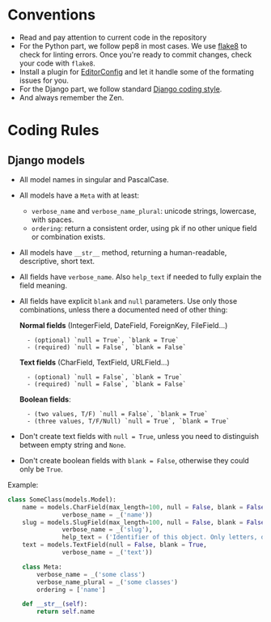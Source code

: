 # Conventions

- Read and pay attention to current code in the repository
- For the Python part, we follow pep8 in most cases. We use [flake8][flake8] to check for linting errors. Once you're ready to commit changes, check your code with `flake8`.
- Install a plugin for [EditorConfig][editorconfig] and let it handle some of the formating issues for you.
- For the Django part, we follow standard [Django coding style][django-coding style].
- And always remember the Zen.

[editorconfig]: http://editorconfig.org/
[flake8]: http://flake8.readthedocs.org/en/latest/
[django-coding style]: https://docs.djangoproject.com/en/1.7/internals/contributing/writing-code/coding-style/


# Coding Rules

## Django models

* All model names in singular and PascalCase.
* All models have a `Meta` with at least:
    - `verbose_name` and `verbose_name_plural`: unicode strings, lowercase, with spaces.
    - `ordering`: return a consistent order, using pk if no other unique field or combination exists.
* All models have `__str__` method, returning a human-readable, descriptive, short text.
* All fields have `verbose_name`. Also `help_text` if needed to fully explain the field meaning.
* All fields have explicit `blank` and `null` parameters. Use only those combinations, unless there a documented need of other thing:

    __Normal fields__ (IntegerField, DateField, ForeignKey, FileField...)

        - (optional) `null = True`, `blank = True`
        - (required) `null = False`, `blank = False`

    __Text fields__ (CharField, TextField, URLField...)

        - (optional) `null = False`, `blank = True`
        - (required) `null = False`, `blank = False`

    __Boolean fields__:

        - (two values, T/F) `null = False`, `blank = True`
        - (three values, T/F/Null) `null = True`, `blank = True`

* Don't create text fields with `null = True`, unless you need to distinguish between empty string and `None`.
* Don't create boolean fields with `blank = False`, otherwise they could only be `True`.

Example:

```python
class SomeClass(models.Model):
    name = models.CharField(max_length=100, null = False, blank = False, unique=True,
               verbose_name = _('name'))
    slug = models.SlugField(max_length=100, null = False, blank = False, unique=True,
               verbose_name = _('slug'),
               help_text = ('Identifier of this object. Only letters, digits and underscore "_" allowed.'))
    text = models.TextField(null = False, blank = True,
               verbose_name = _('text'))

    class Meta:
        verbose_name = _('some class')
        verbose_name_plural = _('some classes')
        ordering = ['name']

    def __str__(self):
        return self.name
```
